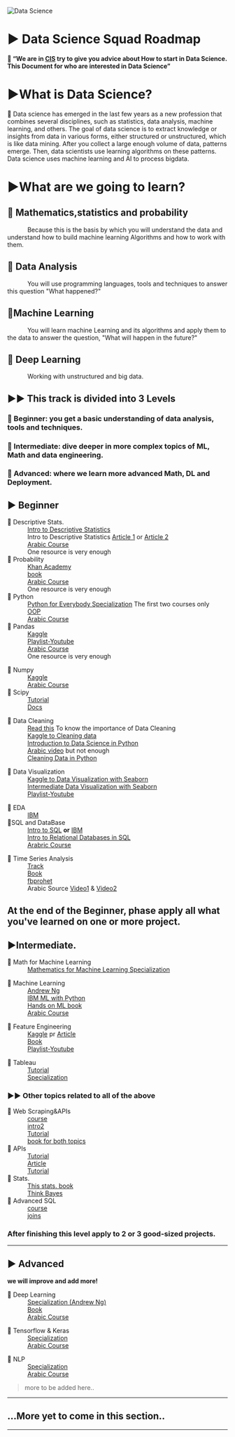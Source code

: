 ![Data Science](https://user-images.githubusercontent.com/55801427/127027935-5d7d6de8-1a2d-411b-ac8d-6c07856c6f96.png)


# ▶ Data Science Squad Roadmap

**📌 “We are in [CIS](https://www.facebook.com/cisteam15/) try to give you advice about How to start in Data Science. This Document for who are interested in Data Science”**


# **▶What is Data Science?**

📌 Data science has emerged in the last few years as a new profession that combines several disciplines, such as statistics, data analysis, machine learning, and others. The goal of data science is to extract knowledge or insights from data in various forms, either structured or unstructured, which is like data mining. After you collect a large enough volume of data, patterns emerge. Then, data scientists use learning algorithms on these patterns. Data science uses machine learning and AI to process bigdata.


# **▶What are we going to learn?**
## **📌 Mathematics,statistics and probability**
 &emsp;&emsp;&emsp; Because this is the basis by which you will understand the data and understand how to build machine learning Algorithms and how to work with them.

## **📌 Data Analysis**
 &emsp;&emsp;&emsp; You will use programming languages, tools and techniques to answer this question "What happened?"

## **📌Machine Learning**
 &emsp;&emsp;&emsp; You will learn machine Learning and its algorithms and apply them to the data to answer the question, "What will happen in the future?"

## **📌 Deep Learning**
 &emsp;&emsp;&emsp; Working with unstructured and big data.

## ▶▶ This track is divided into 3 Levels

 ### 📌 Beginner: you get a basic understanding of data analysis, tools and techniques.
 ### 📌 Intermediate: dive deeper in more complex topics of ML, Math and data engineering.
 ### 📌 Advanced: where we learn more advanced Math, DL and Deployment.


## ▶ Beginner

 📌 Descriptive Stats. <br>
       &emsp;&emsp;&emsp; [Intro to Descriptive Statistics](https://www.udacity.com/course/intro-to-descriptive-statistics--ud827)<br>
       &emsp;&emsp;&emsp; Intro to Descriptive Statistics [Article 1](https://towardsdatascience.com/descriptive-statistics-f2beeaf7a8df) or  [Article 2](https://towardsdatascience.com/intro-to-descriptive-statistics-252e9c464ac9)<br>
       &emsp;&emsp;&emsp; [Arabic Course](https://www.youtube.com/watch?v=d5jh5mmwcKI&list=PLY99ZSsxRyJiu6kb4WRRpeEFqK1pAr-EO) <br>
       &emsp;&emsp;&emsp; One resource is very enough<br>
📌 Probability<br>
        &emsp;&emsp;&emsp; [Khan Academy](https://www.khanacademy.org/math/statistics-probability/probability-library)<br>
        &emsp;&emsp;&emsp; [book](https://drive.google.com/file/d/1oQMZQk0KSoLsOjDKnjWWoKWIF_LFCV5a/view?usp=sharing)<br>
        &emsp;&emsp;&emsp; [Arabic Course](https://www.youtube.com/playlist?list=PL158D091D26F47358)<br>
        &emsp;&emsp;&emsp; One resource is very enough<br>
📌 Python<br>
        &emsp;&emsp;&emsp; [Python for Everybody Specialization](https://www.coursera.org/specializations/python?utm_source=gg&utm_medium=sem&utm_campaign=06-PythonforEverybody-ROW&utm_content=06-PythonforEverybody-ROW&campaignid=6493101579&adgroupid=78324461952&device=c&keyword=python%20for%20everybody&matchtype=b&network=g&devicemodel=&adpostion=&creativeid=506575876033&hide_mobile_promo&gclid=CjwKCAjwuvmHBhAxEiwAWAYj-OMK-fbA-32Ttea7ajCBqMTvMhwYb7COxBlgOJrGNnsv2NqxPHAAgRoCHRUQAvD_BwE#courses) The first two courses only<br>
        &emsp;&emsp;&emsp; [OOP](https://learn.datacamp.com/courses/object-oriented-programming-in-python)<br>
        &emsp;&emsp;&emsp; [Arabic Course](https://www.youtube.com/watch?v=MxYLqE3Ils8&list=PLHIfW1KZRIfnM9y0sQRwjVz2-IwvnEJep)<br>
📌 Pandas<br>
        &emsp;&emsp;&emsp; [Kaggle](https://www.kaggle.com/learn/pandas)<br>
        &emsp;&emsp;&emsp; [Playlist-Youtube](https://www.youtube.com/watch?v=yzIMircGU5I&list=PL5-da3qGB5ICCsgW1MxlZ0Hq8LL5U3u9y&index=1)<br>
        &emsp;&emsp;&emsp; [Arabic Course](https://www.youtube.com/watch?v=3ISW655DemU&list=PLvLvlVqNQGHCb2_ygmr1DQOMOv0yXp84F)<br>
        &emsp;&emsp;&emsp; One resource is very enough <br>
   
📌 Numpy<br>
        &emsp;&emsp;&emsp; [Kaggle](https://www.kaggle.com/legendadnan/numpy-tutorial-for-beginners-data-science)<br>
        &emsp;&emsp;&emsp; [Arabic Course](https://www.youtube.com/watch?v=5-5CrLmf2vk&list=PLIA_seGogbkGDYq-dnVCsELEIq_7HK7Ca)<br>
📌 Scipy<br>
        &emsp;&emsp;&emsp; [Tutorial](https://cs231n.github.io/python-numpy-tutorial/#scipy)<br>
        &emsp;&emsp;&emsp; [Docs](https://docs.scipy.org/doc/scipy/reference/tutorial/general.html)<br>
        
📌 Data Cleaning<br>
        &emsp;&emsp;&emsp; [Read this](https://towardsdatascience.com/the-ultimate-guide-to-data-cleaning-3969843991d4) To know the importance of Data Cleaning<br>
        &emsp;&emsp;&emsp; [Kaggle to Cleaning data](https://www.kaggle.com/learn/data-cleaning)<br>
        &emsp;&emsp;&emsp; [Introduction to Data Science in Python](https://www.coursera.org/learn/python-data-analysis?specialization=data-science-python)<br/>
        &emsp;&emsp;&emsp; [Arabic video](https://www.youtube.com/watch?v=Mrd56i_U6cM) but not enough<br/>
        &emsp;&emsp;&emsp; [Cleaning Data in Python](https://learn.datacamp.com/courses/cleaning-data-in-python)<br>
 

📌 Data Visualization<br>
        &emsp;&emsp;&emsp; [Kaggle to Data Visualization with Seaborn](https://www.kaggle.com/learn/data-visualization)<br>
        &emsp;&emsp;&emsp; [Intermediate Data Visualization with Seaborn](https://learn.datacamp.com/courses/intermediate-data-visualization-with-seaborn)<br>
        &emsp;&emsp;&emsp; [Playlist-Youtube](https://www.youtube.com/watch?v=z7ZINBk8EUk&list=PL998lXKj66MpNd0_XkEXwzTGPxY2jYM2d)<br>

📌 EDA<br>
        &emsp;&emsp;&emsp; [IBM](https://www.coursera.org/learn/ibm-exploratory-data-analysis-for-machine-learning) <br>
 📌SQL and DataBase<br>
         &emsp;&emsp;&emsp;  [Intro to SQL](https://learn.datacamp.com/courses/introduction-to-sql) **or** [IBM](https://www.coursera.org/learn/sql-data-science)<br>
         &emsp;&emsp;&emsp;  [Intro to Relational Databases in SQL](https://learn.datacamp.com/courses/introduction-to-relational-databases-in-sql)<br>
         &emsp;&emsp;&emsp;  [Arabric Course](https://www.youtube.com/watch?v=B7evUQGmN6M&list=PLfM2wZNebA2zROxUcAbGxNrpVZncsF3oD)

📌 Time Series Analysis<br>
         &emsp;&emsp;&emsp;  [Track](https://learn.datacamp.com/skill-tracks/time-series-with-python)<br>
         &emsp;&emsp;&emsp;  [Book](https://www.oreilly.com/library/view/practical-time-series/9781492041641/?fbclid=IwAR20cq7hAdWf6voOd61u-pNzZCHvB0rZhT_BUoGTAXxPBhhi82p8BhxLEsI)<br>
         &emsp;&emsp;&emsp;  [fbprohet](https://facebook.github.io/prophet/docs/quick_start.html)<br>
         &emsp;&emsp;&emsp;  Arabic Source [Video1](https://www.youtube.com/watch?v=TvhaHPq6xLU&list=TLPQMjYwNzIwMjEPGXX6392WJA&index=1) & [Video2](https://www.youtube.com/watch?v=mipF7mRVpk0&list=TLPQMjYwNzIwMjEPGXX6392WJA&index=2)

At the end of the Beginner, phase apply all what you've learned on one or more project.
--------------------------------------------------------------------------------------------------------
## ▶Intermediate.

📌 Math for Machine Learning <br>
         &emsp;&emsp;&emsp;  [Mathematics for Machine Learning Specialization](https://www.coursera.org/specializations/mathematics-machine-learning)<br>

📌 Machine Learning<br>
     &emsp;&emsp;&emsp;  [Andrew Ng](https://www.coursera.org/learn/machine-learning)<br>
      &emsp;&emsp;&emsp; [IBM ML with Python](https://www.coursera.org/learn/machine-learning-with-python)<br>
      &emsp;&emsp;&emsp; [Hands on ML book](https://drive.google.com/file/d/15J7YoyRcmwQE2mgW5yVs-MrPL3YtmuSz/view?usp=sharing&fbclid=IwAR1RVi90sfrggEaZnc1roXW9H8AGECyHcsQnZw22FORq-HSaP0VlBU5CAiM)<br>
      &emsp;&emsp;&emsp; [Arabic Course](https://www.youtube.com/c/HeshamAsem/playlists)<br>

📌 Feature Engineering<br>
      &emsp;&emsp;&emsp; [Kaggle](https://www.kaggle.com/learn/feature-engineering) pr [Article](https://www.medium.com/m/global-identity?redirectUrl=https%3A%2F%2Ftowardsdatascience.com%2Ffeature-engineering-for-machine-learning-3a5e293a5114)<br>
      &emsp;&emsp;&emsp; [Book](https://b-ok.cc/book/3583182/056a36)<br>
      &emsp;&emsp;&emsp; [Playlist-Youtube](https://www.youtube.com/watch?v=pYVScuY-GPk&list=PLeo1K3hjS3ut5olrDIeVXk9N3Q7mKhDxO)<br>

📌 Tableau <br>
     &emsp;&emsp;&emsp; [Tutorial](https://www.datacamp.com/community/tutorials/data-visualisation-tableau)<br>
     &emsp;&emsp;&emsp; [Specialization](https://www.coursera.org/specializations/data-visualization)<br>

### ▶▶ Other topics related to all of the above
📌 Web Scraping&APIs<br>
       &emsp;&emsp;&emsp; [course](https://learn.datacamp.com/courses/web-scraping-with-python)<br>
       &emsp;&emsp;&emsp; [intro2](https://www.dataquest.io/blog/web-scraping-tutorial-python/)<br>
       &emsp;&emsp;&emsp; [Tutorial](https://realpython.com/beautiful-soup-web-scraper-python/)<br>
       &emsp;&emsp;&emsp; [book for both topics](https://b-ok.africa/book/3515980/5d50aa)<br>
📌 APIs <br>
       &emsp;&emsp;&emsp; [Tutorial](https://www.dataquest.io/blog/python-api-tutorial/)<br>
       &emsp;&emsp;&emsp; [Article](https://medium.com/m/global-identity?redirectUrl=https%3A%2F%2Ftowardsdatascience.com%2Fhow-to-pull-data-from-an-api-using-python-requests-edcc8d6441b1)<br>
       &emsp;&emsp;&emsp; [Tutorial](https://rapidapi.com/blog/how-to-use-an-api-with-python/)<br>
📌 Stats.<br>
      &emsp;&emsp;&emsp; [This stats. book](https://b-ok.africa/book/2737548/7659e9)<br>
      &emsp;&emsp;&emsp; [Think Bayes](https://b-ok.africa/book/2737587/ab97d5)<br>
📌 Advanced SQL<br>
       &emsp;&emsp;&emsp; [course](https://www.coursera.org/lecture/data-driven-astronomy/more-advanced-sql-GDmo5)<br>
       &emsp;&emsp;&emsp; [joins](https://learn.datacamp.com/courses/joining-data-in-postgresql)<br>


###   After finishing this level apply to 2 or 3 good-sized projects.
--------------------------------------------------------------------------------------------------------
## ▶ Advanced
**we will improve and add more!**

📌 Deep Learning <br>
      &emsp;&emsp;&emsp; [Specialization (Andrew Ng)](https://www.coursera.org/specializations/deep-learning)<br>
      &emsp;&emsp;&emsp; [Book](https://d2l.ai/d2l-en.pdf?fbclid=IwAR0sVdA8VFYpNZCpYZHgo_kl_HYrjcjDfjEka26D8xRWAhbhh6mmSNIXg3U)<br>
      &emsp;&emsp;&emsp; [Arabic Course](https://www.youtube.com/watch?v=UKk3K0g7cP8&list=PL6-3IRz2XF5UiBoBDgeu5T3TyOIrgQ3r9)

📌 Tensorflow & Keras <br>
       &emsp;&emsp;&emsp; [Specialization](https://www.coursera.org/specializations/tensorflow-in-practice)<br>
       &emsp;&emsp;&emsp; [Arabic Course](https://www.youtube.com/watch?v=ohyn_MzS_hE&list=PL6-3IRz2XF5VbuU2T0gS_mFhCpKmLxvCP)<br>


📌 NLP <br>
      &emsp;&emsp;&emsp; [Specialization](https://www.coursera.org/specializations/natural-language-processing)<br>
      &emsp;&emsp;&emsp; [Arabic Course](https://www.youtube.com/c/HeshamAsem/playlists)


> more to be added here..

***

## ...More yet to come in this section..

***

